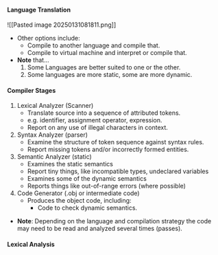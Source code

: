 #### Language Translation
![[Pasted image 20250131081811.png]]
- Other options include:
	- Compile to another language and compile that.
	- Compile to virtual machine and interpret or compile that.
- **Note** that...
	1. Some Languages are better suited to one or the other.
	2. Some languages are more static, some are more dynamic.
#### Compiler Stages
1. Lexical Analyzer (Scanner)
	- Translate source into a sequence of attributed tokens.
	- e.g. identifier, assignment operator, expression.
	- Report on any use of illegal characters in context.
2. Syntax Analyzer (parser)
	- Examine the structure of token sequence against syntax rules.
	- Report missing tokens and/or incorrectly formed entities.
3. Semantic Analyzer (static)
	- Examines the static semantics
	- Report tiny things, like incompatible types, undeclared variables
	- Examines some of the dynamic semantics
	- Reports things like out-of-range errors (where possible)
4. Code Generator (.obj or intermediate code)
	- Produces the object code, including:
		- Code to check dynamic semantics.
- **Note**: Depending on the language and compilation strategy the code may need to be read and analyzed several times (passes).
#### Lexical Analysis
